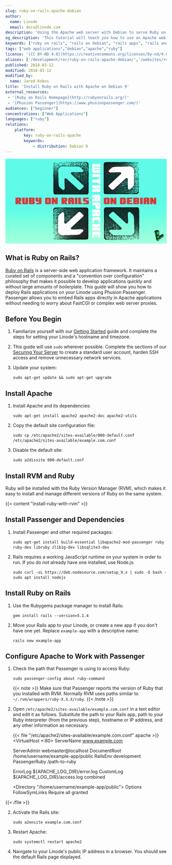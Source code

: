 ```yaml
---
slug: ruby-on-rails-apache-debian
author:
  name: Linode
  email: docs@linode.com
description: 'Using the Apache web server with Debian to serve Ruby on Rails applications.'
og_description: 'This tutorial will teach you how to use an Apache web server with Debian 8 to serve Ruby on Rails applications'
keywords: ["ruby on rails", "rails on debian", "rails apps", "rails and apache", "deploy rails"]
tags: ["web applications","debian","apache","ruby"]
license: '[CC BY-ND 4.0](https://creativecommons.org/licenses/by-nd/4.0)'
aliases: ['/development/ror/ruby-on-rails-apache-debian/','/websites/ror/ruby-on-rails-apache-debian-9/']
published: 2018-03-12
modified: 2018-03-12
modified_by:
  name: Jared Kobos
title: 'Install Ruby on Rails with Apache on Debian 9'
external_resources:
 - '[Ruby on Rails Homepage](http://rubyonrails.org/)'
 - '[Phusion Passenger](https://www.phusionpassenger.com/)'
audiences: ["beginner"]
concentrations: ["Web Applications"]
languages: ["ruby"]
relations:
    platform:
        key: ruby-on-rails-apache
        keywords:
            - distribution: Debian 9
---
```


![Ruby on Rails with Apache on Debian](ruby_on_rails_with_apache_debian.jpg "Ruby on Rails with Apache on Debian")

## What is Ruby on Rails?

[Ruby on Rails](http://rubyonrails.org/) is a server-side web application framework. It maintains a curated set of components and a "convention over configuration" philosophy that makes it possible to develop applications quickly and without large amounts of boilerplate. This guide will show you how to deploy Rails applications on your Linode using Phusion Passenger. Passenger allows you to embed Rails apps directly in Apache applications without needing to worry about FastCGI or complex web server proxies.


## Before You Begin

1.  Familiarize yourself with our [Getting Started](/docs/getting-started) guide and complete the steps for setting your Linode's hostname and timezone.

2.  This guide will use `sudo` wherever possible. Complete the sections of our [Securing Your Server](/docs/security/securing-your-server) to create a standard user account, harden SSH access and remove unnecessary network services.

3.  Update your system:

        sudo apt-get update && sudo apt-get upgrade

## Install Apache

1.  Install Apache and its dependencies:

        sudo apt-get install apache2 apache2-doc apache2-utils

2.  Copy the default site configuration file:

        sudo cp /etc/apache2/sites-available/000-default.conf /etc/apache2/sites-available/example.com.conf

3.  Disable the default site:

        sudo a2dissite 000-default.conf

## Install RVM and Ruby

Ruby will be installed with the Ruby Version Manager (RVM), which makes it easy to install and manage different versions of Ruby on the same system.

{{< content "install-ruby-with-rvm" >}}

## Install Passenger and Dependencies

1.  Install Passenger and other required packages:

        sudo apt-get install build-essential libapache2-mod-passenger ruby ruby-dev libruby zlib1g-dev libsqlite3-dev

2.  Rails requires a working JavaScript runtime on your system in order to run. If you do not already have one installed, use Node.js:

        sudo curl -sL https://deb.nodesource.com/setup_9.x | sudo -E bash -
        sudo apt install nodejs

## Install Ruby on Rails

1.  Use the Rubygems package manager to install Rails:

        gem install rails --version=5.1.4

2.  Move your Rails app to your Linode, or create a new app if you don't have one yet. Replace `example-app` with a descriptive name:

        rails new example-app

## Configure Apache to Work with Passenger

1.  Check the path that Passenger is using to access Ruby:

        sudo passenger-config about ruby-command

    {{< note >}}
Make sure that Passenger reports the version of Ruby that you installed with RVM. Normally RVM uses paths similar to `~/.rvm/wrappers/ruby-X.X.X/ruby`.
{{< /note >}}

2.  Open `/etc/apache2/sites-available/example.com.conf` in a text editor and edit it as follows. Substitute the path to your Rails app, path to your Ruby interpreter (from the previous step), hostname or IP address, and any other information as necessary.

    {{< file "/etc/apache2/sites-available/example.com.conf" apache >}}
<VirtualHost *:80>
    ServerName www.example.com

    ServerAdmin webmaster@localhost
    DocumentRoot /home/username/example-app/public
    RailsEnv development
    PassengerRuby /path-to-ruby

    ErrorLog ${APACHE_LOG_DIR}/error.log
    CustomLog ${APACHE_LOG_DIR}/access.log combined

    <Directory "/home/username/example-app/public">
        Options FollowSymLinks
        Require all granted
    </Directory>
</VirtualHost>
{{< /file >}}


2.  Activate the Rails site:

        sudo a2ensite example.com.conf

3.  Restart Apache:

        sudo systemctl restart apache2

4.  Navigate to your Linode's public IP address in a browser. You should see the default Rails page displayed.
